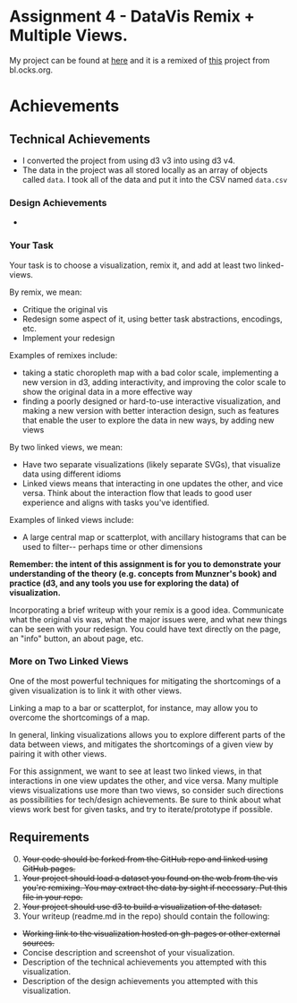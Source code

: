 Assignment 4 - DataVis Remix + Multiple Views.
===

My project can be found at [here](https://bearl.dev/04-Remix/) and it is a remixed of [this](http://bl.ocks.org/mstanaland/6100713) project from bl.ocks.org.



# Achievements


## **Technical Achievements**

- I converted the project from using d3 v3 into  using d3 v4.
- The data in the project was all stored locally as an array of objects called `data`. I took all of the data and put it into the CSV named `data.csv` 

### **Design Achievements**

- 





### Your Task

Your task is to choose a visualization, remix it, and add at least two linked-views.

By remix, we mean:

- Critique the original vis
- Redesign some aspect of it, using better task abstractions, encodings, etc.
- Implement your redesign

Examples of remixes include:
- taking a static choropleth map with a bad color scale, implementing a new version in d3, adding interactivity, and improving the color scale to show the original data in a more effective way
- finding a poorly designed or hard-to-use interactive visualization, and making a new version with better interaction design, such as features that enable the user to explore the data in new ways, by adding new views

By two linked views, we mean:

- Have two separate visualizations (likely separate SVGs), that visualize data using different idioms
- Linked views means that interacting in one updates the other, and vice versa. Think about the interaction flow that leads to good user experience and aligns with tasks you've identified.

Examples of linked views include:
- A large central map or scatterplot, with ancillary histograms that can be used to filter-- perhaps time or other dimensions


**Remember: the intent of this assignment is for you to demonstrate your understanding of the theory (e.g. concepts from Munzner's book) and practice (d3, and any tools you use for exploring the data) of visualization.**

Incorporating a brief writeup with your remix is a good idea.
Communicate what the original vis was, what the major issues were, and what new things can be seen with your redesign.
You could have text directly on the page, an "info" button, an about page, etc.

### More on Two Linked Views 
One of the most powerful techniques for mitigating the shortcomings of a given visualization is to link it with other views.

Linking a map to a bar or scatterplot, for instance, may allow you to overcome the shortcomings of a map.

In general, linking visualizations allows you to explore different parts of the data between views, and mitigates the shortcomings of a given view by pairing it with other views.

For this assignment, we want to see at least two linked views, in that interactions in one view updates the other, and vice versa. Many multiple views visualizations use more than two views, so consider such directions as possibilities for tech/design achievements. Be sure to think about what views work best for given tasks, and try to iterate/prototype if possible.

Requirements
---

0. ~~Your code should be forked from the GitHub repo and linked using GitHub pages.~~
1. ~~Your project should load a dataset you found on the web from the vis you're remixing. You may extract the data by sight if necessary. Put this file in your repo.~~
2. ~~Your project should use d3 to build a visualization of the dataset.~~ 
3. Your writeup (readme.md in the repo) should contain the following:

- ~~Working link to the visualization hosted on gh-pages or other external sources.~~
- Concise description and screenshot of your visualization.
- Description of the technical achievements you attempted with this visualization.
- Description of the design achievements you attempted with this visualization.

